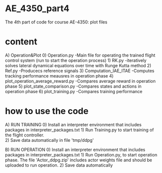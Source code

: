# AE_4350_part4
The 4th part of code for course AE-4350: plot files
# content
A) Operation&Plot
    0) Operation.py  -Main file for operating the trained flight control system (run to start the operation process)
    1) RK.py  -iteratively solves lateral dynamical equations over time with Runge Kutta method
    2) Ref.py -Producecs reference signals
    3) Computation_IAE_ITAE  -Computes tracking performance meausres in operation phase 
    4) plot_operation_average_reward.py  -Compares average reward in operation phase
    5) plot_state_comparison.py  -Compares states and actions in operation phase
    6) plot_training.py  -Compares training performance
# how to use the code
A) RUN TRAINING
     0) Install an interpreter environment that includes packages in interpreter_packages.txt
     1) Run Training.py to start training of the flight controller.  
     2) Save data automatically in file 'tmp/ddpg'

B) RUN OPERATION
     0) Install an interpreter environment that includes packages in interpreter_packages.txt
     1) Run Operation.py, to start operation phase. The file 'Actor_ddpg.zip' includes actor weights file and should be uploaded to run operation.
     2) Save data automatically

